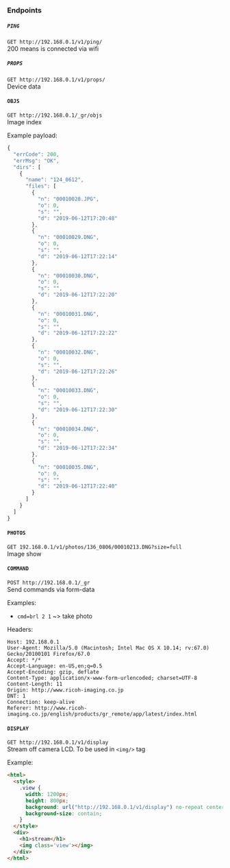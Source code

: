 ### Endpoints

##### `PING`

`GET http://192.168.0.1/v1/ping/`  
200 means is connected via wifi

##### `PROPS`

`GET http://192.168.0.1/v1/props/`  
Device data

#### `OBJS`

`GET http://192.168.0.1/_gr/objs`  
Image index

Example payload:

```js
{
  "errCode": 200,
  "errMsg": "OK",
  "dirs": [
    {
      "name": "124_0612",
      "files": [
        {
          "n": "00010028.JPG",
          "o": 0,
          "s": "",
          "d": "2019-06-12T17:20:48"
        },
        {
          "n": "00010029.DNG",
          "o": 0,
          "s": "",
          "d": "2019-06-12T17:22:14"
        },
        {
          "n": "00010030.DNG",
          "o": 0,
          "s": "",
          "d": "2019-06-12T17:22:20"
        },
        {
          "n": "00010031.DNG",
          "o": 0,
          "s": "",
          "d": "2019-06-12T17:22:22"
        },
        {
          "n": "00010032.DNG",
          "o": 0,
          "s": "",
          "d": "2019-06-12T17:22:26"
        },
        {
          "n": "00010033.DNG",
          "o": 0,
          "s": "",
          "d": "2019-06-12T17:22:30"
        },
        {
          "n": "00010034.DNG",
          "o": 0,
          "s": "",
          "d": "2019-06-12T17:22:34"
        },
        {
          "n": "00010035.DNG",
          "o": 0,
          "s": "",
          "d": "2019-06-12T17:22:40"
        }
      ]
    }
  ]
}
```

#### `PHOTOS`

`GET 192.168.0.1/v1/photos/136_0806/00010213.DNG?size=full`  
Image show

#### `COMMAND`

`POST http://192.168.0.1/_gr`  
Send commands via form-data

Examples:

- `cmd=brl 2 1` ~> take photo

Headers:

```
Host: 192.168.0.1
User-Agent: Mozilla/5.0 (Macintosh; Intel Mac OS X 10.14; rv:67.0) Gecko/20100101 Firefox/67.0
Accept: */*
Accept-Language: en-US,en;q=0.5
Accept-Encoding: gzip, deflate
Content-Type: application/x-www-form-urlencoded; charset=UTF-8
Content-Length: 11
Origin: http://www.ricoh-imaging.co.jp
DNT: 1
Connection: keep-alive
Referer: http://www.ricoh-imaging.co.jp/english/products/gr_remote/app/latest/index.html
```

#### `DISPLAY`

`GET http://192.168.0.1/v1/display`  
Stream off camera LCD. To be used in `<img/>` tag

Example:

```html
<html>
  <style>
    .view {
      width: 1200px;
      height: 800px;
      background: url("http://192.168.0.1/v1/display") no-repeat center center;
      background-size: contain;
    }
  </style>
  <div>
    <h1>stream</h1>
    <img class='view'></img>
  </div>
</html>
```
